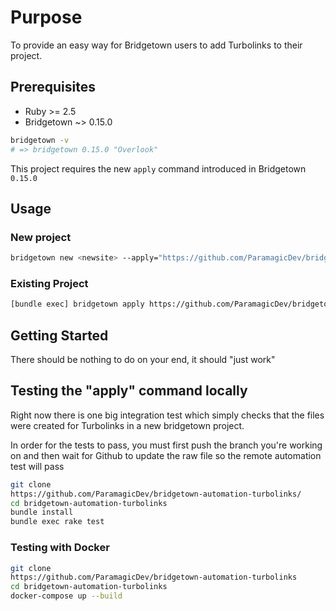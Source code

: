# Purpose

To provide an easy way for Bridgetown users to add Turbolinks to their project.

## Prerequisites

- Ruby >= 2.5
- Bridgetown ~> 0.15.0

```bash
bridgetown -v
# => bridgetown 0.15.0 "Overlook"
```

This project requires the new `apply` command introduced in Bridgetown
`0.15.0`

## Usage

### New project

```bash
bridgetown new <newsite> --apply="https://github.com/ParamagicDev/bridgetown-automation-turbolinks"
```

### Existing Project

```bash
[bundle exec] bridgetown apply https://github.com/ParamagicDev/bridgetown-automation-turbolinks
```

## Getting Started

There should be nothing to do on your end, it should "just work"

## Testing the "apply" command locally

Right now there is one big integration test which simply
checks that the files were created for Turbolinks in a new bridgetown project.

In order for the tests to pass, you must first push the branch you're working on and then
wait for Github to update the raw file so the remote automation test will pass

```bash
git clone
https://github.com/ParamagicDev/bridgetown-automation-turbolinks/
cd bridgetown-automation-turbolinks
bundle install
bundle exec rake test
```

### Testing with Docker

```bash
git clone
https://github.com/ParamagicDev/bridgetown-automation-turbolinks
cd bridgetown-automation-turbolinks
docker-compose up --build
```
